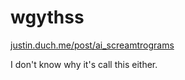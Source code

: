 # wgythss

[justin.duch.me/post/ai_screamtrograms](https://justin.duch.me/post/ai_screamtrograms)

I don't know why it's call this either.
